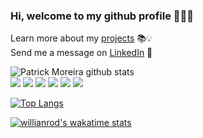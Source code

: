 ### Hi, welcome to my github profile 👨🏽‍💻

Learn more about my [projects](https://patrickmoreira.netlify.app/) 📚💡 <br />
Send me a message on [LinkedIn](https://www.linkedin.com/in/patrick-moreirarosa/) 🚀


![Patrick Moreira github stats](https://github-readme-stats.vercel.app/api?username=patrick-moreira&show_icons=true&theme=tokyonight) <br />
<img src="https://img.shields.io/badge/-REACT-grey?style=flat&logo=react&logoColor=white"> <img src="https://img.shields.io/badge/-JAVASCRIPT-yellow?style=flat&logo=javascript&logoColor=white"> <img src="https://img.shields.io/badge/-TYPESCRIPT-blue?style=flat&logo=typescript&logoColor=white"> <img src="https://img.shields.io/badge/-PYTHON-blue?style=flat&logo=python&logoColor=white"> <img src="https://img.shields.io/badge/-HTML5-E34F26?style=flat&logo=html5&logoColor=white">  <img src="https://img.shields.io/badge/-CSS3-purple?style=flat&logo=css3&logoColor=white">

[![Top Langs](https://github-readme-stats.vercel.app/api/top-langs/?username=patrick-moreira&layout=compact&hide=ruby,R&theme=tokyonight)](https://github.com/patrick-moreira/github-readme-stats)

[![willianrod's wakatime stats](https://github-readme-stats.vercel.app/api/wakatime?username=patrickmoreira&layout=compact&theme=tokyonight&hide_other=TypeScript,JavaScript,Python)](https://github.com/patrick-moreira/github-readme-stats)


<!--
**patrick-moreira/patrick-moreira** is a ✨ _special_ ✨ repository because its `README.md` (this file) appears on your GitHub profile.

Here are some ideas to get you started:

- 🔭 I’m currently working on ...
- 🌱 I’m currently learning ...
- 👯 I’m looking to collaborate on ...
- 🤔 I’m looking for help with ...
- 💬 Ask me about ...
- 📫 How to reach me: ...
- 😄 Pronouns: ...
- ⚡ Fun fact: ...
-->
